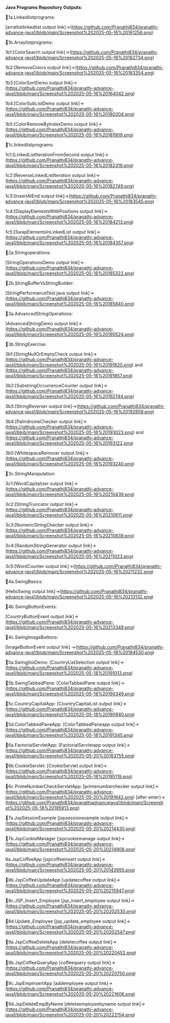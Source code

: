 **Java Programs Repository Outputs:**

📌1a.Linkedlistprograms:
  
  [arratlistlinkedlist output link]->(https://github.com/Pranathi834/pranathi-advance-java1/blob/main/Screenshot%202025-05-16%20161256.png)

📌1b.Arraylistprograms:

  1b1:[ColorSearch output link]->(https://github.com/Pranathi834/pranathi-advance-java1/blob/main/Screenshot%202025-05-16%20162734.png)

  1b2:[RemoveColors output link]->(https://github.com/Pranathi834/pranathi-advance-java1/blob/main/Screenshot%202025-05-16%20163354.png)

  1b3:[ColorSortDemo output link]->(https://github.com/Pranathi834/pranathi-advance-java1/blob/main/Screenshot%202025-05-16%20164042.png)

  1b4:[ColorSubListDemo output link]->(https://github.com/Pranathi834/pranathi-advance-java1/blob/main/Screenshot%202025-05-16%20180204.png)

  1b5:[ColorRemoveByIndexDemo output link]->(https://github.com/Pranathi834/pranathi-advance-java1/blob/main/Screenshot%202025-05-16%20181909.png)

📌1c.linkedlistprograms:

  1c1:[LinkedListIterationFromSecond output link]->(https://github.com/Pranathi834/pranathi-advance-java1/blob/main/Screenshot%202025-05-16%20182319.png)

  1c2:[ReverseLinkedListIteration output link]->(https://github.com/Pranathi834/pranathi-advance-java1/blob/main/Screenshot%202025-05-16%20182749.png)

  1c3:[InsertAtEnd output link]->(https://github.com/Pranathi834/pranathi-advance-java1/blob/main/Screenshot%202025-05-16%20183545.png)

  1c4:[DisplayElementsWithPositions output link]->(https://github.com/Pranathi834/pranathi-advance-java1/blob/main/Screenshot%202025-05-16%20184213.png)

  1c5:[SwapElementsInLinkedList output link]->(https://github.com/Pranathi834/pranathi-advance-java1/blob/main/Screenshot%202025-05-16%20184357.png)

📌2a.Stringoperations:

  [StringOperationsDemo output link]->(https://github.com/Pranathi834/pranathi-advance-java1/blob/main/Screenshot%202025-05-16%20185322.png)

📌2b.StringBufferVsStringBuilder:

  [StringPerformanceTest.java output link]->(https://github.com/Pranathi834/pranathi-advance-java1/blob/main/Screenshot%202025-05-16%20185840.png)

📌3a.AdvancedStringOperations:

  [AdvancedStringDemo output link]->(https://github.com/Pranathi834/pranathi-advance-java1/blob/main/Screenshot%202025-05-16%20190524.png)

📌3b.StringExercise:

3b1:[StringNullOrEmptyCheck output link]->(https://github.com/Pranathi834/pranathi-advance-java1/blob/main/Screenshot%202025-05-16%20191820.png) and (https://github.com/Pranathi834/pranathi-advance-java1/blob/main/Screenshot%202025-05-16%20191857.png)

3b2:[SubstringOccurrenceCounter output link]->(https://github.com/Pranathi834/pranathi-advance-java1/blob/main/Screenshot%202025-05-16%20192744.png)

3b3:[StringReverser output link]->(https://github.com/Pranathi834/pranathi-advance-java1/blob/main/Screenshot%202025-05-16%20192859.png)

3b4:[PalindromeChecker output link]->(https://github.com/Pranathi834/pranathi-advance-java1/blob/main/Screenshot%202025-05-16%20193023.png) and (https://github.com/Pranathi834/pranathi-advance-java1/blob/main/Screenshot%202025-05-16%20193122.png)

3b5:[WhitespaceRemover output link]->(https://github.com/Pranathi834/pranathi-advance-java1/blob/main/Screenshot%202025-05-16%20193240.png)

📌3c.StringManipulation:

3c1:[WordCapitalizer output link]->(https://github.com/Pranathi834/pranathi-advance-java1/blob/main/Screenshot%202025-05-16%20210439.png)

3c2:[StringTruncator output link]->(https://github.com/Pranathi834/pranathi-advance-java1/blob/main/Screenshot%202025-05-16%20210611.png)

3c3:[NumericStringChecker output link]->(https://github.com/Pranathi834/pranathi-advance-java1/blob/main/Screenshot%202025-05-16%20210839.png)

3c4:[RandomStringGenerator output link]->(https://github.com/Pranathi834/pranathi-advance-java1/blob/main/Screenshot%202025-05-16%20211023.png)

3c5:[WordCounter output link]->(https://github.com/Pranathi834/pranathi-advance-java1/blob/main/Screenshot%202025-05-16%20211232.png)

📌4a.SwingBasics:

  [HelloSwing output link]->(https://github.com/Pranathi834/pranathi-advance-java1/blob/main/Screenshot%202025-05-16%20213132.png)

📌4b.SwingButtonEvents:

  [CountryButtonEvent output link]->(https://github.com/Pranathi834/pranathi-advance-java1/blob/main/Screenshot%202025-05-16%20213349.png)

📌4c.SwingImageButtons:

  [ImageButtonEvent output link] ->(https://github.com/Pranathi834/pranathi-advance-java1/blob/main/Screenshot%202025-05-18%20184530.png)

📌5a.SwingjlistDemo:
  [CountryListSelection output link]->(https://github.com/Pranathi834/pranathi-advance-java1/blob/main/Screenshot%202025-05-18%20191013.png)

📌5b.SwingTabbedPane:
  [ColorTabbedPane output link]->(https://github.com/Pranathi834/pranathi-advance-java1/blob/main/Screenshot%202025-05-18%20190349.png)

📌5c.CountryCapitalApp:
  [CountryCapitalList output link]->(https://github.com/Pranathi834/pranathi-advance-java1/blob/main/Screenshot%202025-05-18%20190940.png)

📌5d.ColorTabbedPaneApp:
  [ColorTabbedPaneapp output link]->(https://github.com/Pranathi834/pranathi-advance-java1/blob/main/Screenshot%202025-05-18%20191345.png)

📌6a.FactorialServletApp:
  [FactorialServletapp output link]->(https://github.com/Pranathi834/pranathi-advance-java1/blob/main/Screenshot%202025-05-20%20183755.png)

📌6b.CookieServlet:
  [CookieServlet output link]->(https://github.com/Pranathi834/pranathi-advance-java1/blob/main/Screenshot%202025-05-18%20195119.png)

📌6c.PrimeNumberCheckServletApp:
   [primenumberchecker output link]->(https://github.com/Pranathi834/pranathi-advance-java1/blob/main/Screenshot%202025-05-20%20191642.png) [after enter]-> 
   (https://github.com/Pranathi834/pranathiadvancejava1/blob/main/Screenshot%202025-05-18%20195913.png)

📌7a.JspSessionExample
  [jspsessionexample output link]->(https://github.com/Pranathi834/pranathi-advance-java1/blob/main/Screenshot%202025-05-20%20214430.png)

📌7b.JspCookieManager
  [jspcookiemanage output link]->(https://github.com/Pranathi834/pranathi-advance-java1/blob/main/Screenshot%202025-05-20%20214908.png)

  8a.JspCoffeeApp
  [jspcoffeeinsert output link]->(https://github.com/Pranathi834/pranathi-advance-java1/blob/main/Screenshot%202025-05-20%20143955.png)

📌8b.JspCoffeeUpdateApp
  [updatecoffee output link]->(https://github.com/Pranathi834/pranathi-advance-java1/blob/main/Screenshot%202025-05-20%20215947.png)

📌8c.JSP_Insert_Employee
  [jsp_insert_employee output link]->(https://github.com/Pranathi834/pranathi-advance-java1/blob/main/Screenshot%202025-05-20%20202530.png)

📌8d.Update_Employee
  [jsp_update_employee output link]->(https://github.com/Pranathi834/pranathi-advance-java1/blob/main/Screenshot%202025-05-20%20202547.png)

📌9a.JspCoffeeDeleteApp
  [deletecoffee output link]->(https://github.com/Pranathi834/pranathi-advance-java1/blob/main/Screenshot%202025-05-20%20220452.png)

📌9b.JspCoffeeQueryApp
  [coffeequery output link]->(https://github.com/Pranathi834/pranathi-advance-java1/blob/main/Screenshot%202025-05-20%20220750.png)

📌9c.JspEmpInsertApp
  [addemployee output link]->(https://github.com/Pranathi834/pranathi-advance-java1/blob/main/Screenshot%202025-05-20%20221606.png)
  
📌9d.JspDeleteEmpByName
  [deleteemployeebyname output link]->(https://github.com/Pranathi834/pranathi-advance-java1/blob/main/Screenshot%202025-05-20%20222154.png)

  







  



  

































